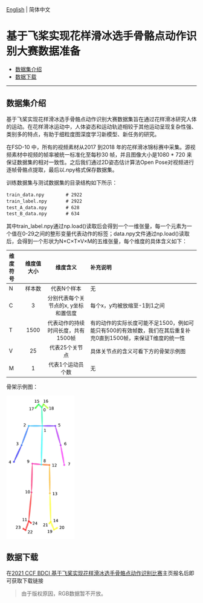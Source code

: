 [English](../../en/dataset/fsd.md) | 简体中文

# 基于飞桨实现花样滑冰选手骨骼点动作识别大赛数据准备

- [数据集介绍](#数据集介绍)
- [数据下载](#数据下载)

---


## 数据集介绍

基于飞桨实现花样滑冰选手骨骼点动作识别大赛数据集旨在通过花样滑冰研究人体的运动。在花样滑冰运动中，人体姿态和运动轨迹相较于其他运动呈现复杂性强、类别多的特点，有助于细粒度图深度学习新模型、新任务的研究。


在FSD-10 中，所有的视频素材从2017 到2018 年的花样滑冰锦标赛中采集。源视频素材中视频的帧率被统一标准化至每秒30 帧，并且图像大小是1080 * 720 来保证数据集的相对一致性。之后我们通过2D姿态估计算法Open Pose对视频进行逐帧骨骼点提取，最后以.npy格式保存数据集。

训练数据集与测试数据集的目录结构如下所示：

```txt
train_data.npy        # 2922
train_label.npy       # 2922
test_A_data.npy       # 628
test_B_data.npy       # 634
```

其中train_label.npy通过np.load()读取后会得到一个一维张量，每一个元素为一个值在0-29之间的整形变量代表动作的标签；data.npy文件通过np.load()读取后，会得到一个形状为N×C×T×V×M的五维张量，每个维度的具体含义如下：

| 维度符号 | 维度值大小 | 维度含义	| 补充说明 |
| :---- | :----: | :----: | :---- |
| N	| 样本数	| 代表N个样本 | 	无 |
| C | 3	| 分别代表每个关节点的x, y坐标和置信度 |	每个x，y均被放缩至-1到1之间 |
| T	| 1500 |	代表动作的持续时间长度，共有1500帧	| 有的动作的实际长度可能不足1500，例如可能只有500的有效帧数，我们在其后重复补充0直到1500帧，来保证T维度的统一性 |
| V |	25 |	代表25个关节点 |	具体关节点的含义可看下方的骨架示例图 |
| M |	1	| 代表1个运动员个数	| 无 |

骨架示例图：


<div align="left">
  <img src="../../images/skeleton_example.png" width="180px"/><br>
</div>



## 数据下载

在[2021 CCF BDCI 基于飞桨实现花样滑冰选手骨骼点动作识别比赛](https://aistudio.baidu.com/aistudio/competition/detail/115/0/introduction)主页报名后即可获取下载链接

> 由于版权原因，RGB数据暂不开放。
